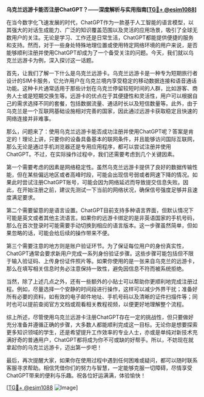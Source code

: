 **乌克兰远游卡能否注册ChatGPT？——深度解析与实用指南[[TG💪+ @esim1088](https://t.me/s/esim1088)]**

在当今数字化飞速发展的时代，ChatGPT作为一款基于人工智能的语言模型，以其强大的对话生成能力、广泛的知识覆盖范围以及灵活的应用场景，吸引了全球无数用户的关注。无论是学习、工作还是日常生活，ChatGPT都能提供便捷的服务和支持。然而，对于一些身处特殊地理位置或使用特定网络环境的用户来说，是否能够顺利注册并使用ChatGPT却成为了一个备受关注的问题。今天，我们就以乌克兰远游卡为例，深入探讨这一话题。

首先，让我们了解一下什么是乌克兰远游卡。乌克兰远游卡是一种专为短期旅行者设计的SIM卡服务，它允许用户在乌克兰境内享受稳定的移动数据连接和语音通话功能。这种卡片通常适用于那些计划在乌克兰停留较短时间的人群，比如游客、商务人士或是短期交换生等。远游卡的优点在于其便捷性和灵活性，用户可以根据自己的需求选择不同的套餐，包括数据流量、通话时长以及短信数量等。此外，由于乌克兰是一个互联网基础设施相对完善的国家，因此通过远游卡获取稳定且快速的网络连接并非难事。

那么，问题来了：使用乌克兰远游卡能否成功注册并使用ChatGPT呢？答案是肯定的！理论上讲，只要你的设备具备基本的联网条件，并且能够访问国际互联网，那么无论是通过手机浏览器还是专用应用程序，都可以尝试注册并使用ChatGPT。不过，在实际操作过程中，我们还需要考虑到几个关键因素。

第一个需要考虑的因素是网络稳定性。虽然乌克兰远游卡提供了良好的数据传输性能，但在某些偏远地区或者高峰时段，可能会出现信号弱或者网速下降的情况。如果此时尝试注册ChatGPT账号，可能会因为网络延迟而导致提交信息失败。因此，在开始注册之前，建议先测试一下当前的网络状况，确保信号强度足够并且速度满足要求。

第二个需要留意的是语言设置。ChatGPT目前支持多种语言界面，但默认情况下可能是英文或者其他主流语言。如果你的远游卡绑定的是非英语国家的手机号码，那么在首次登录时可能需要手动切换到相应的语言版本。这一步骤虽然简单，但如果忽略的话，可能会给后续的操作带来不便。

第三个需要注意的地方则是账户验证环节。为了保证每位用户的身份真实性，ChatGPT通常会要求新用户完成一系列身份验证步骤。这些步骤可能包括但不限于输入验证码、上传身份证件照片等。如果你使用的是一张来自乌克兰的远游卡，那么在填写相关信息时务必注意保持一致性，避免因信息不符而被系统拒绝。

当然，除了上述几点之外，还有一些额外的小贴士可以帮助你更顺利地完成注册过程。例如，尽量选择一个安静的时间段进行操作，这样可以减少外界干扰；准备好所有必要的资料，如有效的电子邮件地址、手机号码以及清晰的证件扫描件等；同时也可以提前查阅官方文档或观看相关教程视频，以便更好地理解整个流程。

综上所述，尽管使用乌克兰远游卡注册ChatGPT存在一定的挑战性，但只要做好充分准备并遵循正确的步骤，大多数人都能顺利完成这一目标。无论你是想要探索更多知识领域的学生，还是希望提升工作效率的专业人士，亦或是单纯对新技术充满好奇的普通用户，ChatGPT都将成为你不可或缺的好帮手。所以，不妨现在就拿起你的乌克兰远游卡，迈出第一步吧！

最后，再次提醒大家，如果你在使用过程中遇到任何困难或疑问，都可以随时联系客服寻求帮助。相信凭借你们的努力与智慧，一定能够克服一切障碍，尽情享受ChatGPT带来的便利与乐趣。祝各位好运满满，体验愉快！

[[TG💪+ @esim1088](https://t.me/s/esim1088) ![Image](https://i.postimg.cc/4NQfJmqS/Snipaste-2025-05-13-00-14-12.png)]